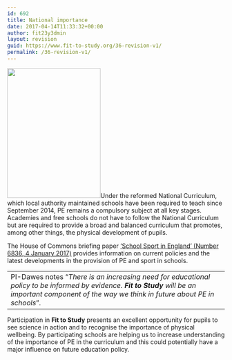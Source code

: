 ```yaml
---
id: 692
title: National importance
date: 2017-04-14T11:33:32+00:00
author: fit23y3dmin
layout: revision
guid: https://www.fit-to-study.org/36-revision-v1/
permalink: /36-revision-v1/
---
```

[<img class="alignleft wp-image-435 size-medium" src="https://i1.wp.com/www.fit-to-study.org/wp-content/uploads/2017/03/HoC-report.png?resize=216%2C300&#038;ssl=1" alt="" width="216" height="300" srcset="https://i1.wp.com/www.fit-to-study.org/wp-content/uploads/2017/03/HoC-report.png?resize=216%2C300&ssl=1 216w, https://i1.wp.com/www.fit-to-study.org/wp-content/uploads/2017/03/HoC-report.png?w=646&ssl=1 646w" sizes="(max-width: 216px) 100vw, 216px" data-recalc-dims="1" />](https://www.fit-to-study.org/wp-content/uploads/2017/03/SN06836.pdf)Under the reformed National Curriculum, which local authority maintained schools have been required to teach since September 2014, PE remains a compulsory subject at all key stages. Academies and free schools do not have to follow the National Curriculum but are required to provide a broad and balanced curriculum that promotes, among other things, the physical development of pupils.

The House of Commons briefing paper [&#8216;School Sport in England&#8217; (Number 6836, 4 January 2017)](https://www.fit-to-study.org/wp-content/uploads/2017/03/SN06836.pdf) provides information on current policies and the latest developments in the provision of PE and sport in schools.

<table>
  <tr>
    <td width="616">
      PI-Dawes notes “<em>There is an increasing need for educational policy to be informed by evidence. <strong>Fit to Study</strong> will be an important component of the way we think in future about PE in schools</em>”.
    </td>
  </tr>
</table>

Participation in **Fit to Study** presents an excellent opportunity for pupils to see science in action and to recognise the importance of physical wellbeing. By participating schools are helping us to increase understanding of the importance of PE in the curriculum and this could potentially have a major influence on future education policy.

&nbsp;

&nbsp;